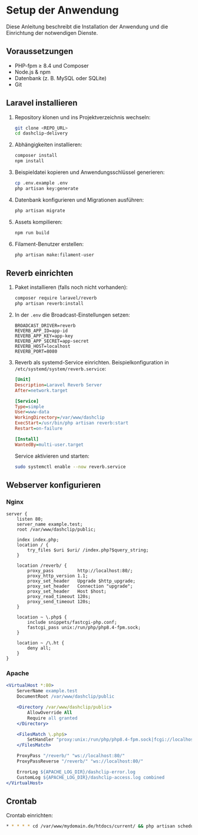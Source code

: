 # Setup der Anwendung

Diese Anleitung beschreibt die Installation der Anwendung und die Einrichtung der notwendigen Dienste.

## Voraussetzungen

- PHP-fpm ≥ 8.4 und Composer
- Node.js & npm
- Datenbank (z. B. MySQL oder SQLite)
- Git

## Laravel installieren

1. Repository klonen und ins Projektverzeichnis wechseln:
   ```bash
   git clone <REPO_URL>
   cd dashclip-delivery
   ```
2. Abhängigkeiten installieren:
   ```bash
   composer install
   npm install
   ```
3. Beispieldatei kopieren und Anwendungsschlüssel generieren:
   ```bash
   cp .env.example .env
   php artisan key:generate
   ```
4. Datenbank konfigurieren und Migrationen ausführen:
   ```bash
   php artisan migrate
   ```
5. Assets kompilieren:
   ```bash
   npm run build
   ```
6. Filament-Benutzer erstellen:
   ```bash
   php artisan make:filament-user
   ```

## Reverb einrichten

1. Paket installieren (falls noch nicht vorhanden):
   ```bash
   composer require laravel/reverb
   php artisan reverb:install
   ```
2. In der `.env` die Broadcast-Einstellungen setzen:
   ```
   BROADCAST_DRIVER=reverb
   REVERB_APP_ID=app-id
   REVERB_APP_KEY=app-key
   REVERB_APP_SECRET=app-secret
   REVERB_HOST=localhost
   REVERB_PORT=8080
   ```
3. Reverb als systemd-Service einrichten. Beispielkonfiguration in `/etc/systemd/system/reverb.service`:
   ```ini
   [Unit]
   Description=Laravel Reverb Server
   After=network.target

   [Service]
   Type=simple
   User=www-data
   WorkingDirectory=/var/www/dashclip
   ExecStart=/usr/bin/php artisan reverb:start
   Restart=on-failure

   [Install]
   WantedBy=multi-user.target
   ```
   Service aktivieren und starten:
   ```bash
   sudo systemctl enable --now reverb.service
   ```

## Webserver konfigurieren

### Nginx

```nginx
server {
    listen 80;
    server_name example.test;
    root /var/www/dashclip/public;

    index index.php;
    location / {
        try_files $uri $uri/ /index.php?$query_string;
    }

    location /reverb/ {
        proxy_pass         http://localhost:80/;
        proxy_http_version 1.1;
        proxy_set_header   Upgrade $http_upgrade;
        proxy_set_header   Connection "upgrade";
        proxy_set_header   Host $host;
        proxy_read_timeout 120s;
        proxy_send_timeout 120s;
    }

    location ~ \.php$ {
        include snippets/fastcgi-php.conf;
        fastcgi_pass unix:/run/php/php8.4-fpm.sock;
    }

    location ~ /\.ht {
        deny all;
    }
}
```

### Apache

```apache
<VirtualHost *:80>
    ServerName example.test
    DocumentRoot /var/www/dashclip/public

    <Directory /var/www/dashclip/public>
        AllowOverride All
        Require all granted
    </Directory>

    <FilesMatch \.php$>
        SetHandler "proxy:unix:/run/php/php8.4-fpm.sock|fcgi://localhost/"
    </FilesMatch>

    ProxyPass "/reverb/" "ws://localhost:80/"
    ProxyPassReverse "/reverb/" "ws://localhost:80/"

    ErrorLog ${APACHE_LOG_DIR}/dashclip-error.log
    CustomLog ${APACHE_LOG_DIR}/dashclip-access.log combined
</VirtualHost>
```

## Crontab

Crontab einrichten:

```bash
* * * * * cd /var/www/mydomain.de/htdocs/current/ && php artisan schedule:run >> /dev/null 2>&1
```